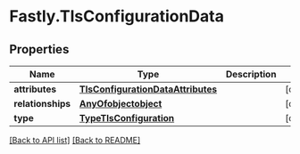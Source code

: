 # Fastly.TlsConfigurationData

## Properties

Name | Type | Description | Notes
------------ | ------------- | ------------- | -------------
**attributes** | [**TlsConfigurationDataAttributes**](TlsConfigurationDataAttributes.md) |  | [optional] 
**relationships** | [**AnyOfobjectobject**](AnyOfobjectobject.md) |  | [optional] 
**type** | [**TypeTlsConfiguration**](TypeTlsConfiguration.md) |  | [optional] 



[[Back to API list]](../../README.md#endpoints) [[Back to README]](../../README.md)
